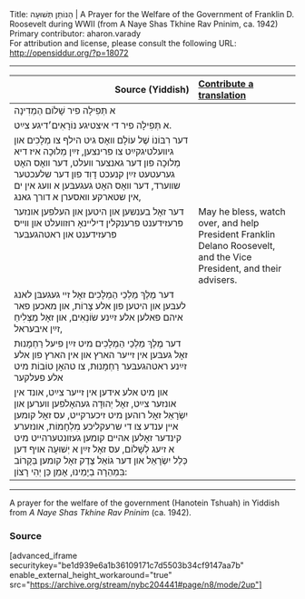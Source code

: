 <html>
<head></head>
<body>
Title: הַנּוֹתֵן תְּשׁוּעָה | A Prayer for the Welfare of the Government of Franklin D. Roosevelt during WWII (from A Naye Shas Tkhine Rav Pninim, ca. 1942)<br />
Primary contributor: aharon.varady<br />
For attribution and license, please consult the following URL: <a href="http://opensiddur.org/?p=18072">http://opensiddur.org/?p=18072</a>
<p />
<hr />

<table style="margin-left: auto;margin-right: auto;" class="draggable">
<thead><tr><th id="x" style="text-align: right;">Source (Yiddish)</th><th style="text-align: left;"><a href="/contributing/upload/">Contribute a translation</a></th></tr></thead>
<tbody>
<tr><td style="vertical-align:top;">
<div class="yiddish" lang="yi">
א תְּפִילָה פיר שָׁלוֹם הַמְדִינָה
</span></div></td>
 
<td style="vertical-align:top;">
<div class="english" lang="en">

</div></td></tr>


<tr><td style="vertical-align:top;">
<div class="yiddish" lang="yi">
א תְּפִילָה פיר די איצטיגע נוֹרָאִים׳דיגע צײַט.
</span></div></td>
 
<td style="vertical-align:top;">
<div class="english" lang="en">

</div></td></tr>


<tr><td style="vertical-align:top;">
<div class="yiddish" lang="yi">
דער רִבּוֹנוֹ שֶׁל עוֹלָם 
װאָס גיט הילף צו מְלָכִים 
און גיװעלטיגקײַט צו פּרינצען, 
זײַן מְלוּכָה איז דיא מְלוּכָה פון דער גאנצער װעלט, 
דער װאָס האָט גערעטעט 
זײַן קנעכט דָוִד פון דער שלעכטער שװערד, 
דער װאָס האָט געגעבּען א װעג אין ים 
אין שטארקע װאסערן א דורך גאנג, 
</span></div></td>
 
<td style="vertical-align:top;">
<div class="english" lang="en">

</div></td></tr>


<tr><td style="vertical-align:top;">
<div class="yiddish" lang="yi">
דער זאָל בענשען און היטען און העלפען אונזער 
פּרעזידענט פרענקלין דילײנאָ רוזװעלט
און װײס פּרעזידענט און ראטהגעבּער 
</span></div></td>
 
<td style="vertical-align:top;">
<div class="english" lang="en">
May he bless, watch over, and help
President Franklin Delano Roosevelt,
and the Vice President, and their advisers.
</div></td></tr>


<tr><td style="vertical-align:top;">
<div class="yiddish" lang="yi">
דער מֶלֶךְ מַלְכֵי הַמְלָכִים 
זאָל זײ געגעבּן לאנג לעבּען און היטען פון אלע צָרוֹת, 
און מאכען פאר איהם פאלען אלע זײַנע שׂוֹנְאִים, 
און זאָל מַצְּלִיחַ זײַן איבעראל, 
</span></div></td>
 
<td style="vertical-align:top;">
<div class="english" lang="en">

</div></td></tr>


<tr><td style="vertical-align:top;">
<div class="yiddish" lang="yi">
דער מֶלֶךְ מַלְכֵי הַמְלָכִים 
מיט זײַן פיעל רַחְמָנוּת זאָל געבּען אין זײער הארץ 
און אין הארץ פון אלע זײַנע ראטהגעבּער רַחְמָנוּת, 
צו טהאָן טוֹבוֹת מיט אלע פעלקער 
</span></div></td>
 
<td style="vertical-align:top;">
<div class="english" lang="en">

</div></td></tr>


<tr><td style="vertical-align:top;">
<div class="yiddish" lang="yi">
און מיט אלע אידען אין זײער צײַט, 
אונד אין אונזער צײַט, 
זאָל יְהוּדָה געהאָלפען װערען 
און יִשְׂרָאֵל זאָל רוהען מיט זיכערקײט, 
עס זאָל קומען אײן ענדע צו די שרעקליכע מִלְחָמוֹת, 
אונזערע קינדער זאָלען אהײם קומען געזונטערהײט מיט א זיעג לְשָׁלוֹם, 
עס זאָל זײַן א יְשׁוּעָה אויף דען כְּלַל יִשְׂרָאֵל 
און דער גוֹאֵל צֶדֶק זאָל קומען בְּקָרוֹב בִּמְהֵרָה בְיָמֵינוּ, 
אָמֵן כֵּן יְהִי רָצוֹן:
</span></div>
</td>
 
<td style="vertical-align:top;">
<div class="english" lang="en">

</div></td>
</tr>
</tbody></table>

<hr />

A prayer for the welfare of the government (Hanotein Tshuah) in Yiddish from <em>A Naye Shas Tkhine Rav Pninim</em> (ca. 1942).

<h3>Source</h3>

[advanced_iframe securitykey="be1d939e6a1b36109171c7d5503b34cf9147aa7b" enable_external_height_workaround="true" src="https://archive.org/stream/nybc204441#page/n8/mode/2up"]
</body>
</html>